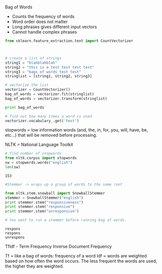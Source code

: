
Bag of Words
- Counts the frequency of words
- Word order does not matter
- Long phrases gives different input vectors
- Cannot handle complex phrases


```python
from sklearn.feature_extraction.text import CountVectorizer



# create a list of strings
string1 = "blahblahblah"
string2 = "this is a test test test test"
string3 = "bags of words test test"
stringlist = [string1, string2, string3]

# vectorize the list
vectorizer = CountVectorizer()
bag_of_words = vectorizer.fit(stringlist)
bag_of_words = vectorizer.transform(stringlist)

print bag_of_words

# find out how many times a word is used
vectorizer.vocabulary_.get('test')
```

stopwords = low information words (and, the, in, for, you, will, have, be, etc...) that will be removed before processing.

NLTK = National Language Toolkit


```python
# find number of stopwords
from nltk.corpus import stopwords
sw = stopwords.words("english")
len(sw)
```




    153




```python
#Stemmer -> wraps up a group of words to the same root

from nltk.stem.snowball import SnowballStemmer
stemmer = SnowballStemmer("english")
print stemmer.stem("responsiveness")
print stemmer.stem("responsive")
print stemmer.stem("unresponsive")

# You want to run a stemmer before running bag of words.
```

    respons
    respons
    unrespons
    

TfIdf - Term Frequency Inverse Document Frequency

Tf = like a bag of words: frequency of a word
Idf = words are weighted based on how often the word occurs. The less frequent the words are used, the higher they are weighted.


